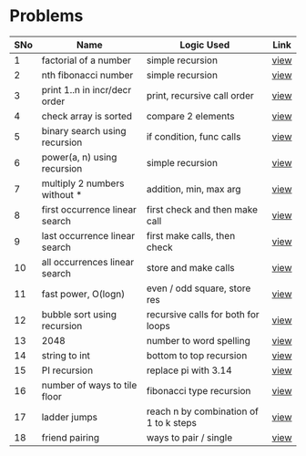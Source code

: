 # Problems

SNo | Name | Logic Used | Link |
----|------|------------|------|
1 | factorial of a number | simple recursion | [view](factorial.cpp)
2 | nth fibonacci number | simple recursion | [view](fibonacci_number.cpp)
3 | print 1..n in incr/decr order | print, recursive call order | [view](increasing_decreasing_numbers.cpp) 
4 | check array is sorted | compare 2 elements | [view](check_array_sorted.cpp)
5 | binary search using recursion | if condition, func calls | [view](binary_search.cpp)
6 | power(a, n) using recursion | simple recursion | [view](power.cpp)
7 | multiply 2 numbers without * | addition, min, max arg | [view](multiply.cpp)
8 | first occurrence linear search | first check and then make call | [view](first_occurrence.cpp)
9 | last occurrence linear search | first make calls, then check | [view](last_occurrence.cpp)
10 | all occurrences linear search | store and make calls | [view](all_occurrences.cpp)
11 | fast power, O(logn) | even / odd square, store res | [view](fast_power.cpp)
12 | bubble sort using recursion | recursive calls for both for loops | [view](bubble_sort_recursion.cpp)
13 | 2048 | number to word spelling | [view](2048.cpp)
14 | string to int | bottom to top recursion | [view](string_to_int.cpp)
15 | PI recursion | replace pi with 3.14 | [view](pi_recursion.cpp)
16 | number of ways to tile floor | fibonacci type recursion | [view](tiling_recursion.cpp)
17 | ladder jumps | reach n by combination of 1 to k steps | [view](ladder_jumps.cpp)
18 | friend pairing | ways to pair / single | [view](friend_pairing.cpp)